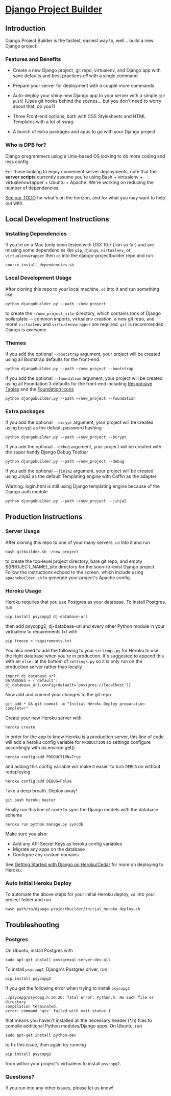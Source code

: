 [Django Project Builder](http://builtbyptm.com/blog/announcing-django-project-builder-v01/ "Announcing Django Project Builder v0.1")
======================

## Introduction

Django Project Builder is the fastest, easiest way to, well... build a
new Django project!

### Features and Benefits

* Create a new Django project, git repo, virtualenv, and Django app
  with sane defaults and best practices _all_ with a single command

* Prepare your server for deployment with a couple more commands

* Auto-deploy your shiny new Django app to your server with a simple
  `git push`!  (Uses git hooks behind the scenes... but you don't need
  to worry about that, do you?)

* Three Front-end options, both with CSS Stylesheets and HTML Templates with a lot of swag.

* A bunch of extra packages and apps to go with your Django project

### Who is DPB for?

Django programmers using a Unix-based OS looking to do more coding and less config.

For those looking to enjoy convenient server deployments, note that
the __server scripts__ currently assume you're using Bash + virtualenv +
virtualenvwrapper + Ubuntu + Apache.  We're working on reducing the
number of dependencies.

[See our TODO](https://github.com/prototypemagic/django-projectbuilder/blob/master/TODO.md)
for what's on the horizon, and for what you may want to help out with.


## Local Development Instructions

### Installing Dependencies

If you're on a Mac (only been tested with OSX 10.7 Lion so far) and are missing
some dependencies like `pip`, `django`, `virtualenv`, or `virtualenvwrapper`
then `cd` into the django-projectbuilder repo and run

    source install_dependencies.sh

### Local Development Usage

After cloning this repo to your local machine, `cd` into it and run
something like

    python djangobuilder.py --path ~/new_project

to create the `~/new_project_site` directory, which contains _tons_ of
Django boilerplate -- common imports, virtualenv creation, a new git
repo, and more! `virtualenv` and `virtualenvwrapper` are required. `git` is
recommended. Django is awesome.

### Themes

If you add the optional `--bootstrap` argument, your project will be created
using all Bootstrap defaults for the front-end.

    python djangobuilder.py --path ~/new_project --bootstrap

If you add the optional `--foundation` argument, your project will be created
using all Foundation 3 defaults for the front-end including [Responsive Tables](http://www.zurb.com/playground/responsive-tables)
and the [Foundation Icons](http://www.zurb.com/playground/foundation-icons)

    python djangobuilder.py --path ~/new_project --foundation

### Extra packages

If you add the optional `--bcrypt` argument, your project will be created
using bcrypt as the default password hashing

    python djangobuilder.py --path ~/new_project --bcrypt

If you add the optional `--debug` argument, your project will be created
with the super handy Django Debug Toolbar

    python djangobuilder.py --path ~/new_project --debug

If you add the optional `--jinja2` argument, your project will be created
using Jinja2 as the default Templating engine with Coffin as the adapter

Warning: login.html is still using Django templating engine because of the Django auth module

    python djangobuilder.py --path ~/new_project --jinja2


## Production Instructions

### Server Usage

After cloning this repo to one of your many servers, `cd` into it and
run

    bash gitbuilder.sh ~/new_project

to create the top-level project directory, bare git repo, and empty
${PROJECT_NAME}_site directory for the soon-to-exist Django project.
Follow the instructions echoed to the screen, which include using
`apachebuilder.sh` to generate your project's Apache config.

### Heroku Usage

Heroku requires that you use Postgres as your database.  To install
Postgres, run

    pip install psycopg2 dj-database-url

then add psycopg2, dj-database-url and every other Python module in your virtualenv to requirements.txt with

    pip freeze > requirements.txt

You also need to add the following to your `settings.py` for Heroku to use the right database
when you're in production. It's suggested to append this with an `else:` at the bottom of
`settings.py` so it is only run on the production server rather than locally

    import dj_database_url
    DATABASES = {'default': dj_database_url.config(default='postgres://localhost')}

Now add and commit your changes to the git repo

    git add * && git commit -m "Initial Heroku Deploy preparation complete!"

Create your new Heroku server with

    heroku create

In order for the app to know Heroku is a production server, this line of code
will add a heroku config variable for `PRODUCTION` so settings configure accordingly
with os.environ.get()

    heroku config:add PRODUCTION=True

and adding this config variable will make it easier to turn `DEBUG` on without redeploying

    heroku config:add DEBUG=False

Take a deep breath. Deploy away!

    git push heroku master

Finally run this line of code to sync the Django models with the database schema

    heroku run python manage.py syncdb

Make sure you also:

* Add any API Secret Keys as heroku config variables
* Migrate any apps on the database
* Configure any custom domains

See
[Getting Started with Django on Heroku/Cedar](https://devcenter.heroku.com/articles/django)
for more on deploying to Heroku.

### Auto Initial Heroku Deploy

To automate the above steps for your initial Heroku deploy,
`cd` into your project folder and run

    bash path/to/django-projectbuilder/initial_heroku_deploy.sh


## Troubleshooting

### Postgres

On Ubuntu, install Postgres with

    sudo apt-get install postgresql-server-dev-all

To install `psycopg2`, Django's Postgres driver, run

    pip install psycopg2

If you get the following error when trying to install `psycopg2`

    ./psycopg/psycopg.h:30:20: fatal error: Python.h: No such file or directory
    compilation terminated.
    error: command 'gcc' failed with exit status 1

that means you haven't installed all the necessary header (*.h) files
to compile additional Python modules/Django apps.  On Ubuntu, run

    sudo apt-get install python-dev

to fix this issue, then again try running

    pip install psycopg2

from within your project's virtualenv to install `psycopg2`.

### Questions?

If you run into any other issues, please let us know!
